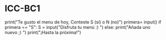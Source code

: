 # ICC-BC1
print("Te gusto el menu de hoy, Conteste S (sí) o N (no)")
primera= input()
if primera == "S":
      S = input("Disfruta tu menú :) ")
else:
    print("Añada uno nuevo ;) ")
print("¡Hasta la próxima!")
